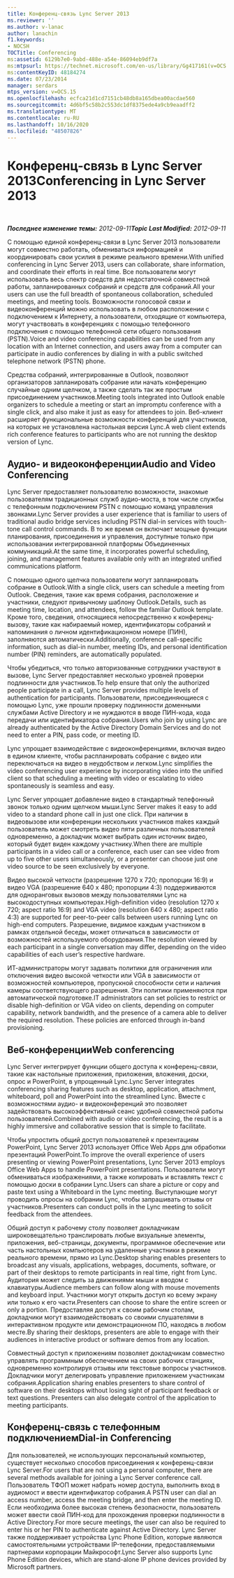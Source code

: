 ```yaml
---
title: Конференц-связь Lync Server 2013
ms.reviewer: ''
ms.author: v-lanac
author: lanachin
f1.keywords:
- NOCSH
TOCTitle: Conferencing
ms:assetid: 6129b7e0-9abd-488e-a54e-86094eb9df7a
ms:mtpsurl: https://technet.microsoft.com/en-us/library/Gg417161(v=OCS.15)
ms:contentKeyID: 48184274
ms.date: 07/23/2014
manager: serdars
mtps_version: v=OCS.15
ms.openlocfilehash: ecfca21d1cd7151cb48db8a165dbea00acdae560
ms.sourcegitcommit: 4d6bf5c58b2c553dc1df8375ede4a9cb9eaadff2
ms.translationtype: MT
ms.contentlocale: ru-RU
ms.lasthandoff: 10/16/2020
ms.locfileid: "48507826"
---
```

# <a name="conferencing-in-lync-server-2013"></a><span data-ttu-id="e6298-102">Конференц-связь в Lync Server 2013</span><span class="sxs-lookup"><span data-stu-id="e6298-102">Conferencing in Lync Server 2013</span></span>

<div data-xmlns="http://www.w3.org/1999/xhtml">

<div class="topic" data-xmlns="http://www.w3.org/1999/xhtml" data-msxsl="urn:schemas-microsoft-com:xslt" data-cs="https://msdn.microsoft.com/">

<div data-asp="https://msdn2.microsoft.com/asp">



</div>

<div id="mainSection">

<div id="mainBody">

<span> </span>

<span data-ttu-id="e6298-103">_**Последнее изменение темы:** 2012-09-11_</span><span class="sxs-lookup"><span data-stu-id="e6298-103">_**Topic Last Modified:** 2012-09-11_</span></span>

<span data-ttu-id="e6298-104">С помощью единой конференц-связи в Lync Server 2013 пользователи могут совместно работать, обмениваться информацией и координировать свои усилия в режиме реального времени.</span><span class="sxs-lookup"><span data-stu-id="e6298-104">With unified conferencing in Lync Server 2013, users can collaborate, share information, and coordinate their efforts in real time.</span></span> <span data-ttu-id="e6298-105">Все пользователи могут использовать весь спектр средств для недостаточной совместной работы, запланированных собраний и средств для собраний.</span><span class="sxs-lookup"><span data-stu-id="e6298-105">All your users can use the full breadth of spontaneous collaboration, scheduled meetings, and meeting tools.</span></span> <span data-ttu-id="e6298-106">Возможности голосовой связи и видеоконференций можно использовать в любом расположении с подключением к Интернету, а пользователи, отходящие от компьютера, могут участвовать в конференциях с помощью телефонного подключения с помощью телефонной сети общего пользования (PSTN).</span><span class="sxs-lookup"><span data-stu-id="e6298-106">Voice and video conferencing capabilities can be used from any location with an Internet connection, and users away from a computer can participate in audio conferences by dialing in with a public switched telephone network (PSTN) phone.</span></span>

<span data-ttu-id="e6298-107">Средства собраний, интегрированные в Outlook, позволяют организаторов запланировать собрание или начать конференцию случайные одним щелчком, а также сделать так же простым присоединением участников.</span><span class="sxs-lookup"><span data-stu-id="e6298-107">Meeting tools integrated into Outlook enable organizers to schedule a meeting or start an impromptu conference with a single click, and also make it just as easy for attendees to join.</span></span> <span data-ttu-id="e6298-108">Веб-клиент расширяет функциональные возможности конференций для участников, на которых не установлена настольная версия Lync.</span><span class="sxs-lookup"><span data-stu-id="e6298-108">A web client extends rich conference features to participants who are not running the desktop version of Lync.</span></span>

<div>

## <a name="audio-and-video-conferencing"></a><span data-ttu-id="e6298-109">Аудио- и видеоконференции</span><span class="sxs-lookup"><span data-stu-id="e6298-109">Audio and Video Conferencing</span></span>

<span data-ttu-id="e6298-110">Lync Server предоставляет пользователю возможности, знакомые пользователям традиционных служб аудио-моста, в том числе службы с телефонным подключением PSTN с помощью команд управления звонками.</span><span class="sxs-lookup"><span data-stu-id="e6298-110">Lync Server provides a user experience that is familiar to users of traditional audio bridge services including PSTN dial-in services with touch-tone call control commands.</span></span> <span data-ttu-id="e6298-111">В то же время он включает мощные функции планирования, присоединения и управления, доступные только при использовании интегрированной платформы Объединенных коммуникаций.</span><span class="sxs-lookup"><span data-stu-id="e6298-111">At the same time, it incorporates powerful scheduling, joining, and management features available only with an integrated unified communications platform.</span></span>

<span data-ttu-id="e6298-112">С помощью одного щелчка пользователи могут запланировать собрание в Outlook.</span><span class="sxs-lookup"><span data-stu-id="e6298-112">With a single click, users can schedule a meeting from Outlook.</span></span> <span data-ttu-id="e6298-113">Сведения, такие как время собрания, расположение и участники, следуют привычному шаблону Outlook.</span><span class="sxs-lookup"><span data-stu-id="e6298-113">Details, such as meeting time, location, and attendees, follow the familiar Outlook template.</span></span> <span data-ttu-id="e6298-114">Кроме того, сведения, относящиеся непосредственно к конференц-вызову, такие как набираемый номер, идентификаторы собраний и напоминания о личном идентификационном номере (ПИН), заполняются автоматически.</span><span class="sxs-lookup"><span data-stu-id="e6298-114">Additionally, conference call-specific information, such as dial-in number, meeting IDs, and personal identification number (PIN) reminders, are automatically populated.</span></span>

<span data-ttu-id="e6298-115">Чтобы убедиться, что только авторизованные сотрудники участвуют в вызове, Lync Server предоставляет несколько уровней проверки подлинности для участников.</span><span class="sxs-lookup"><span data-stu-id="e6298-115">To help ensure that only the authorized people participate in a call, Lync Server provides multiple levels of authentication for participants.</span></span> <span data-ttu-id="e6298-116">Пользователи, присоединяющиеся с помощью Lync, уже прошли проверку подлинности доменными службами Active Directory и не нуждаются в вводе ПИН-кода, кода передачи или идентификатора собрания.</span><span class="sxs-lookup"><span data-stu-id="e6298-116">Users who join by using Lync are already authenticated by the Active Directory Domain Services and do not need to enter a PIN, pass code, or meeting ID.</span></span>

<span data-ttu-id="e6298-117">Lync упрощает взаимодействие с видеоконференциями, включая видео в едином клиенте, чтобы распланировать собрание с видео или переключаться на видео в неудобством и легком.</span><span class="sxs-lookup"><span data-stu-id="e6298-117">Lync simplifies the video conferencing user experience by incorporating video into the unified client so that scheduling a meeting with video or escalating to video spontaneously is seamless and easy.</span></span>

<span data-ttu-id="e6298-118">Lync Server упрощает добавление видео в стандартный телефонный звонок только одним щелчком мыши.</span><span class="sxs-lookup"><span data-stu-id="e6298-118">Lync Server makes it easy to add video to a standard phone call in just one click.</span></span> <span data-ttu-id="e6298-119">При наличии в видеовызове или конференции нескольких участников makes каждый пользователь может смотреть видео пяти различных пользователей одновременно, а докладчик может выбрать один источник видео, который будет виден каждому участнику.</span><span class="sxs-lookup"><span data-stu-id="e6298-119">When there are multiple participants in a video call or a conference, each user can see video from up to five other users simultaneously, or a presenter can choose just one video source to be seen exclusively by everyone.</span></span>

<span data-ttu-id="e6298-120">Видео высокой четкости (разрешение 1270 x 720; пропорции 16:9) и видео VGA (разрешение 640 x 480; пропорции 4:3) поддерживаются для одноранговых вызовов между пользователями Lync на высокодоступных компьютерах.</span><span class="sxs-lookup"><span data-stu-id="e6298-120">High-definition video (resolution 1270 x 720; aspect ratio 16:9) and VGA video (resolution 640 x 480; aspect ratio 4:3) are supported for peer-to-peer calls between users running Lync on high-end computers.</span></span> <span data-ttu-id="e6298-121">Разрешение, видимое каждым участником в рамках отдельной беседы, может отличаться в зависимости от возможностей используемого оборудования.</span><span class="sxs-lookup"><span data-stu-id="e6298-121">The resolution viewed by each participant in a single conversation may differ, depending on the video capabilities of each user’s respective hardware.</span></span>

<span data-ttu-id="e6298-p108">ИТ-администраторы могут задавать политики для ограничения или отключения видео высокой четкости или VGA в зависимости от возможностей компьютеров, пропускной способности сети и наличия камеры соответствующего разрешения. Эти политики применяются при автоматической подготовке.</span><span class="sxs-lookup"><span data-stu-id="e6298-p108">IT administrators can set policies to restrict or disable high-definition or VGA video on clients, depending on computer capability, network bandwidth, and the presence of a camera able to deliver the required resolution. These policies are enforced through in-band provisioning.</span></span>

</div>

<div>

## <a name="web-conferencing"></a><span data-ttu-id="e6298-124">Веб-конференции</span><span class="sxs-lookup"><span data-stu-id="e6298-124">Web conferencing</span></span>

<span data-ttu-id="e6298-125">Lync Server интегрирует функции общего доступа к конференц-связи, такие как настольные приложения, приложения, вложения, доски, опрос и PowerPoint, в упрощенный Lync.</span><span class="sxs-lookup"><span data-stu-id="e6298-125">Lync Server integrates conferencing sharing features such as desktop, application, attachment, whiteboard, poll and PowerPoint into the streamlined Lync.</span></span> <span data-ttu-id="e6298-126">Вместе с возможностями аудио- и видеоконференций это позволяет задействовать высокоэффективный сеанс удобной совместной работы пользователей.</span><span class="sxs-lookup"><span data-stu-id="e6298-126">Combined with audio or video conferencing, the result is a highly immersive and collaborative session that is simple to facilitate.</span></span>

<span data-ttu-id="e6298-127">Чтобы упростить общий доступ пользователей к презентациям PowerPoint, Lync Server 2013 использует Office Web Apps для обработки презентаций PowerPoint.</span><span class="sxs-lookup"><span data-stu-id="e6298-127">To improve the overall experience of users presenting or viewing PowerPoint presentations, Lync Server 2013 employs Office Web Apps to handle PowerPoint presentations.</span></span> <span data-ttu-id="e6298-128">Пользователи могут обмениваться изображениями, а также копировать и вставлять текст с помощью доски в собрании Lync.</span><span class="sxs-lookup"><span data-stu-id="e6298-128">Users can share a picture or copy and paste text using a Whiteboard in the Lync meeting.</span></span> <span data-ttu-id="e6298-129">Выступающие могут проводить опросы на собрании Lync, чтобы запрашивать отзывы от участников.</span><span class="sxs-lookup"><span data-stu-id="e6298-129">Presenters can conduct polls in the Lync meeting to solicit feedback from the attendees.</span></span>

<span data-ttu-id="e6298-130">Общий доступ к рабочему столу позволяет докладчикам широковещательно транслировать любые визуальные элементы, приложения, веб-страницы, документы, программное обеспечение или часть настольных компьютеров на удаленные участники в режиме реального времени, прямо из Lync.</span><span class="sxs-lookup"><span data-stu-id="e6298-130">Desktop sharing enables presenters to broadcast any visuals, applications, webpages, documents, software, or part of their desktops to remote participants in real time, right from Lync.</span></span> <span data-ttu-id="e6298-131">Аудитория может следить за движениями мыши и вводом с клавиатуры.</span><span class="sxs-lookup"><span data-stu-id="e6298-131">Audience members can follow along with mouse movements and keyboard input.</span></span> <span data-ttu-id="e6298-132">Участники могут открыть доступ ко всему экрану или только к его части.</span><span class="sxs-lookup"><span data-stu-id="e6298-132">Presenters can choose to share the entire screen or only a portion.</span></span> <span data-ttu-id="e6298-133">Предоставляя доступ к своим рабочим столам, докладчики могут взаимодействовать со своими слушателями в интерактивном продукте или демонстрационном ПО, находясь в любом месте.</span><span class="sxs-lookup"><span data-stu-id="e6298-133">By sharing their desktops, presenters are able to engage with their audiences in interactive product or software demos from any location.</span></span>

<span data-ttu-id="e6298-p112">Совместный доступ к приложениям позволяет докладчикам совместно управлять программным обеспечением на своих рабочих станциях, одновременно контролируя отзывы или текстовые вопросы участников. Докладчики могут делегировать управление приложением участникам собрания.</span><span class="sxs-lookup"><span data-stu-id="e6298-p112">Application sharing enables presenters to share control of software on their desktops without losing sight of participant feedback or text questions. Presenters can also delegate control of the application to meeting participants.</span></span>

</div>

<div>

## <a name="dial-in-conferencing"></a><span data-ttu-id="e6298-136">Конференц-связь с телефонным подключением</span><span class="sxs-lookup"><span data-stu-id="e6298-136">Dial-in Conferencing</span></span>

<span data-ttu-id="e6298-137">Для пользователей, не использующих персональный компьютер, существует несколько способов присоединения к конференц-связи Lync Server.</span><span class="sxs-lookup"><span data-stu-id="e6298-137">For users that are not using a personal computer, there are several methods available for joining a Lync Server conference call.</span></span> <span data-ttu-id="e6298-138">Пользователь ТФОП может набрать номер доступа, выполнить вход в аудиомост и ввести идентификатор собрания.</span><span class="sxs-lookup"><span data-stu-id="e6298-138">A PSTN user can dial an access number, access the meeting bridge, and then enter the meeting ID.</span></span> <span data-ttu-id="e6298-139">Если необходима более высокая степень безопасности, пользователь может ввести свой ПИН-код для прохождения проверки подлинности в Active Directory.</span><span class="sxs-lookup"><span data-stu-id="e6298-139">For more secure meetings, the user can also be required to enter his or her PIN to authenticate against Active Directory.</span></span> <span data-ttu-id="e6298-140">Lync Server также поддерживает устройства Lync Phone Edition, которые являются самостоятельными устройствами IP-телефонии, предоставляемыми партнерами корпорации Майкрософт.</span><span class="sxs-lookup"><span data-stu-id="e6298-140">Lync Server also supports Lync Phone Edition devices, which are stand-alone IP phone devices provided by Microsoft partners.</span></span>

</div>

</div>

<span> </span>

</div>

</div>

</div>

